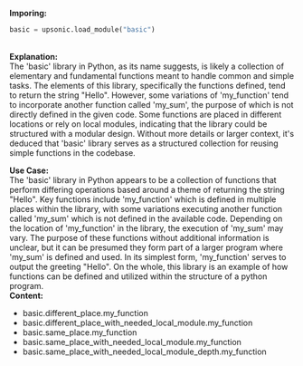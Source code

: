 <b class="custom_code_highlight_green">Imporing:</b><br>
```python
basic = upsonic.load_module("basic")
```
<br><b class="custom_code_highlight_green">Explanation:</b><br>The 'basic' library in Python, as its name suggests, is likely a collection of elementary and fundamental functions meant to handle common and simple tasks. The elements of this library, specifically the functions defined, tend to return the string "Hello". However, some variations of 'my_function' tend to incorporate another function called 'my_sum', the purpose of which is not directly defined in the given code. Some functions are placed in different locations or rely on local modules, indicating that the library could be structured with a modular design. Without more details or larger context, it's deduced that 'basic' library serves as a structured collection for reusing simple functions in the codebase.

<b class="custom_code_highlight_green">Use Case:</b><br>The 'basic' library in Python appears to be a collection of functions that perform differing operations based around a theme of returning the string "Hello". Key functions include 'my_function' which is defined in multiple places within the library, with some variations executing another function called 'my_sum' which is not defined in the available code. Depending on the location of 'my_function' in the library, the execution of 'my_sum' may vary. The purpose of these functions without additional information is unclear, but it can be presumed they form part of a larger program where 'my_sum' is defined and used. In its simplest form, 'my_function' serves to output the greeting "Hello". On the whole, this library is an example of how functions can be defined and utilized within the structure of a python program.
<br><b class="custom_code_highlight_green">Content:</b><br>
  - basic.different_place.my_function
  - basic.different_place_with_needed_local_module.my_function
  - basic.same_place.my_function
  - basic.same_place_with_needed_local_module.my_function
  - basic.same_place_with_needed_local_module_depth.my_function
